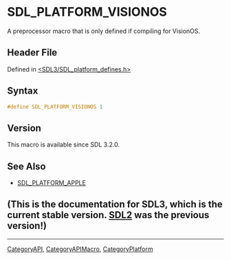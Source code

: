 # SDL_PLATFORM_VISIONOS

A preprocessor macro that is only defined if compiling for VisionOS.

## Header File

Defined in [<SDL3/SDL_platform_defines.h>](https://github.com/libsdl-org/SDL/blob/main/include/SDL3/SDL_platform_defines.h)

## Syntax

```c
#define SDL_PLATFORM_VISIONOS 1
```

## Version

This macro is available since SDL 3.2.0.

## See Also

- [SDL_PLATFORM_APPLE](SDL_PLATFORM_APPLE)


## (This is the documentation for SDL3, which is the current stable version. [SDL2](https://wiki.libsdl.org/SDL2/) was the previous version!)



----
[CategoryAPI](CategoryAPI), [CategoryAPIMacro](CategoryAPIMacro), [CategoryPlatform](CategoryPlatform)

